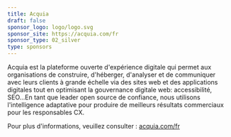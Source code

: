 ```yaml
---
title: Acquia
draft: false
sponsor_logo: logo/logo.svg
sponsor_site: https://acquia.com/fr
sponsor_type: 02_silver
type: sponsors
---
```

Acquia est la plateforme ouverte d'expérience digitale qui permet aux organisations de construire, d'héberger, d'analyser et de communiquer avec leurs clients à grande échelle via des sites web et des applications digitales tout en optimisant la gouvernance digitale web: accessibilité, SEO...En tant que leader open source de confiance, nous utilisons l'intelligence adaptative pour produire de meilleurs résultats commerciaux pour les responsables CX. 

Pour plus d'informations, veuillez consulter : [acquia.com/fr](https://acquia.com/fr)
